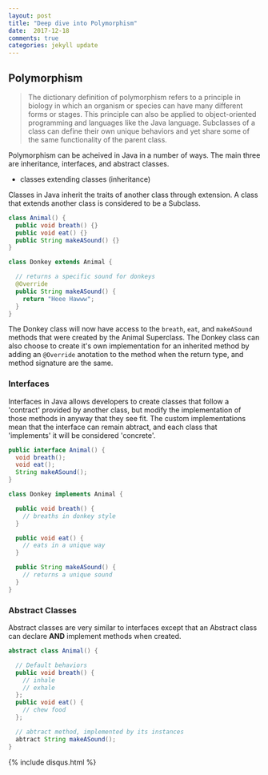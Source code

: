 ```yaml
---
layout: post
title: "Deep dive into Polymorphism"
date:  2017-12-18
comments: true
categories: jekyll update
---
```


## Polymorphism

> The dictionary definition of polymorphism refers to a principle in biology in which an organism or species can have many different forms or stages. This principle can also be applied to object-oriented programming and languages like the Java language. Subclasses of a class can define their own unique behaviors and yet share some of the same functionality of the parent class.


Polymorphism can be acheived in Java in a number of ways. The main three are inheritance, interfaces, and abstract classes.

* classes extending classes (inheritance)

Classes in Java inherit the traits of another class through extension. A class that extends another class is considered to be a Subclass.

```java
class Animal() {
  public void breath() {}
  public void eat() {}
  public String makeASound() {}
}

class Donkey extends Animal {

  // returns a specific sound for donkeys
  @Override
  public String makeASound() {
    return "Heee Hawww";
  }
}
```

The Donkey class will now have access to the `breath`, `eat`, and `makeASound` methods that were created by the Animal Superclass. The Donkey class can also choose to create it's own implementation for an inherited method by adding an `@Override` anotation to the method when the return type, and method signature are the same.

### Interfaces

Interfaces in Java allows developers to create classes that follow a 'contract' provided by another class, but modify the implementation of those methods in anyway that they see fit. The custom implementations mean that the interface can remain abtract, and each class that 'implements' it will be considered 'concrete'.

```java
public interface Animal() {
  void breath();
  void eat();
  String makeASound();
}

class Donkey implements Animal {

  public void breath() {
    // breaths in donkey style
  }

  public void eat() {
    // eats in a unique way
  }

  public String makeASound() {
    // returns a unique sound
  }
}
```


### Abstract Classes

Abstract classes are very similar to interfaces except that an Abstract class can declare __AND__ implement methods when created.

```java
abstract class Animal() {

  // Default behaviors
  public void breath() {
    // inhale
    // exhale
  };
  public void eat() {
    // chew food
  };

  // abtract method, implemented by its instances
  abtract String makeASound();
}
```


{% include disqus.html %}
